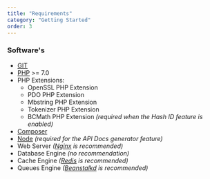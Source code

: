 ```yaml
---
title: "Requirements"
category: "Getting Started"
order: 3
---
```


### Software's

* [GIT](https://git-scm.com/downloads)
* [PHP](php.net) >= 7.0
* PHP Extensions:
   * OpenSSL PHP Extension
   * PDO PHP Extension
   * Mbstring PHP Extension
   * Tokenizer PHP Extension
   * BCMath PHP Extension *(required when the Hash ID feature is enabled)*
* [Composer](https://getcomposer.org/download/)
* [Node](https://nodejs.org/en/) *(required for the API Docs generator feature)*
* Web Server *([Nginx](https://www.nginx.com/) is recommended)*
* Database Engine *(no recommendation)*
* Cache Engine *([Redis](http://redis.io/download) is recommended)*
* Queues Engine *([Beanstalkd](https://github.com/kr/beanstalkd) is recommended)*
